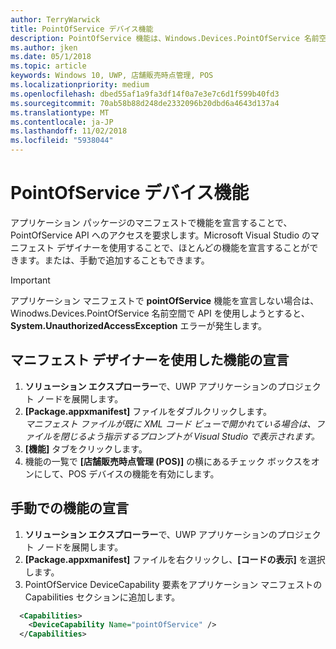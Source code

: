 ```yaml
---
author: TerryWarwick
title: PointOfService デバイス機能
description: PointOfService 機能は、Windows.Devices.PointOfService 名前空間の使用に必要です。
ms.author: jken
ms.date: 05/1/2018
ms.topic: article
keywords: Windows 10, UWP, 店舗販売時点管理, POS
ms.localizationpriority: medium
ms.openlocfilehash: dbed55af1a9fa3df14f0a7e3e7c6d1f599b40fd3
ms.sourcegitcommit: 70ab58b88d248de2332096b20dbd6a4643d137a4
ms.translationtype: MT
ms.contentlocale: ja-JP
ms.lasthandoff: 11/02/2018
ms.locfileid: "5938044"
---
```

# <a name="pointofservice-device-capability"></a>PointOfService デバイス機能
アプリケーション パッケージのマニフェストで機能を宣言することで、PointOfService API へのアクセスを要求します。Microsoft Visual Studio のマニフェスト デザイナーを使用することで、ほとんどの機能を宣言することができます。または、手動で追加することもできます。  

> [!Important]
> アプリケーション マニフェストで **pointOfService** 機能を宣言しない場合は、Winodws.Devices.PointOfService 名前空間で API を使用しようとすると、**System.UnauthorizedAccessException** エラーが発生します。 

## <a name="declare-capability-using-manifest-designer"></a>マニフェスト デザイナーを使用した機能の宣言

1. **ソリューション エクスプローラー**で、UWP アプリケーションのプロジェクト ノードを展開します。
2. **[Package.appxmanifest]** ファイルをダブルクリックします。  
*マニフェスト ファイルが既に XML コード ビューで開かれている場合は、ファイルを閉じるよう指示するプロンプトが Visual Studio で表示されます。*
3. **[機能]** タブをクリックします。
4. 機能の一覧で **[店舗販売時点管理 (POS)]** の横にあるチェック ボックスをオンにして、POS デバイスの機能を有効にします。


## <a name="declare-capability-manually"></a>手動での機能の宣言

1. **ソリューション エクスプローラー**で、UWP アプリケーションのプロジェクト ノードを展開します。
2. **[Package.appxmanifest]** ファイルを右クリックし、**[コードの表示]** を選択します。
3. PointOfService DeviceCapability 要素をアプリケーション マニフェストの Capabilities セクションに追加します。  

```xml
  <Capabilities>
    <DeviceCapability Name="pointOfService" />
  </Capabilities>
   ```
